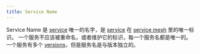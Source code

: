 ```yaml
---
title: Service Name
---
```

Service Name 是 [service](#service) 唯一的名字，是 [service](/zh/docs/reference/glossary/#service) 在 [service mesh](/zh/docs/reference/glossary/#service-mesh) 里的唯一标识。
一个服务不应该被重命名，或者维护它的标识，每一个服务名都是唯一的。
一个服务有多个 [versions](/zh/docs/reference/glossary/#service-version)，但是服务名是与版本独立的。
